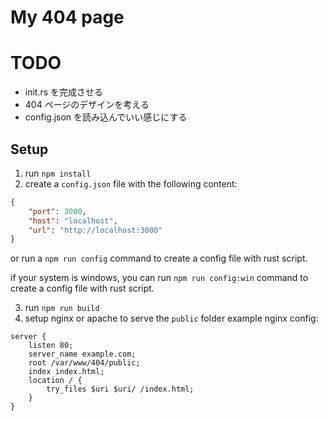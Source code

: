 # My 404 page

# TODO

-   init.rs を完成させる
-   404 ページのデザインを考える
-   config.json を読み込んでいい感じにする

## Setup

1. run `npm install`
2. create a `config.json` file with the following content:

```json
{
    "port": 3000,
    "host": "localhost",
    "url": "http://localhost:3000"
}
```

or run a `npm run config` command to create a config file with rust script.

if your system is windows, you can run `npm run config:win` command to create a config file with rust script.

3. run `npm run build`
4. setup nginx or apache to serve the `public` folder
   example nginx config:

```nginx
server {
    listen 80;
    server_name example.com;
    root /var/www/404/public;
    index index.html;
    location / {
        try_files $uri $uri/ /index.html;
    }
}
```
